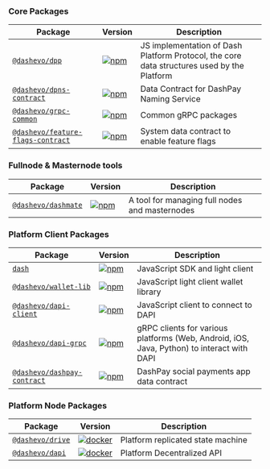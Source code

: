 ### Core Packages

| Package | Version | Description |
|---------|---------|-------------|
| [`@dashevo/dpp`](/packages/js-dpp) | [![npm](https://img.shields.io/npm/v/@dashevo/dpp.svg?maxAge=3600)](https://www.npmjs.com/package/@dashevo/dpp) | JS implementation of Dash Platform Protocol, the core data structures used by the Platform |
| [`@dashevo/dpns-contract`](/packages/dpns-contract) | [![npm](https://img.shields.io/npm/v/@dashevo/dpns-contract.svg?maxAge=3600)](https://www.npmjs.com/package/@dashevo/dpns-contract) | Data Contract for DashPay Naming Service |
| [`@dashevo/grpc-common`](/packages/js-grpc-common) | [![npm](https://img.shields.io/npm/v/@dashevo/grpc-common.svg?maxAge=3600)](https://www.npmjs.com/package/@dashevo/grpc-common) | Common gRPC packages |
| [`@dashevo/feature-flags-contract`](/packages/feature-flags-contract) | [![npm](https://img.shields.io/npm/v/@dashevo/feature-flags-contract.svg?maxAge=3600)](https://www.npmjs.com/package/@dashevo/feature-flags-contract) | System data contract to enable feature flags |

### Fullnode & Masternode tools

| Package | Version | Description |
|---------|---------|-------------|
| [`@dashevo/dashmate`](/packages/dashmate) | [![npm](https://img.shields.io/npm/v/dashmate.svg?maxAge=3600)](https://www.npmjs.com/package/@dashevo/dashmate) | A tool for managing full nodes and masternodes |

### Platform Client Packages

| Package | Version | Description |
|---------|---------|-------------|
| [`dash`](/packages/js-dash-sdk) | [![npm](https://img.shields.io/npm/v/dash.svg?maxAge=3600)](https://www.npmjs.com/package/dash) | JavaScript SDK and light client |
| [`@dashevo/wallet-lib`](/packages/wallet-lib) | [![npm](https://img.shields.io/npm/v/@dashevo/wallet-lib.svg?maxAge=3600)](https://www.npmjs.com/package/@dashevo/wallet-lib) | JavaScript light client wallet library |
| [`@dashevo/dapi-client`](/packages/js-dapi-client) | [![npm](https://img.shields.io/npm/v/@dashevo/dapi-client.svg?maxAge=3600)](https://www.npmjs.com/package/@dashevo/js-dapi-client) | JavaScript client to connect to DAPI |
| [`@dashevo/dapi-grpc`](/packages/dapi-grpc) | [![npm](https://img.shields.io/npm/v/@dashevo/dapi-grpc.svg?maxAge=3600)](https://www.npmjs.com/package/@dashevo/dapi-grpc) | gRPC clients for various platforms (Web, Android, iOS, Java, Python) to interact with DAPI |
| [`@dashevo/dashpay-contract`](/packages/dashpay-contract) | [![npm](https://img.shields.io/npm/v/@dashevo/dashpay-contract.svg?maxAge=3600)](https://www.npmjs.com/package/@dashevo/dashpay-contract) | DashPay social payments app data contract |

### Platform Node Packages

| Package | Version | Description |
|---------|---------|-------------|
| [`@dashevo/drive`](/packages/js-drive) | [![docker](https://img.shields.io/docker/v/dashpay/drive?label=docker&&maxAge=3600)](https://hub.docker.com/r/dashpay/drive) | Platform replicated state machine |
| [`@dashevo/dapi`](/packages/dapi) | [![docker](https://img.shields.io/docker/v/dashpay/dapi?label=docker&maxAge=3600)](https://hub.docker.com/r/dashpay/dapi) | Platform Decentralized API |

